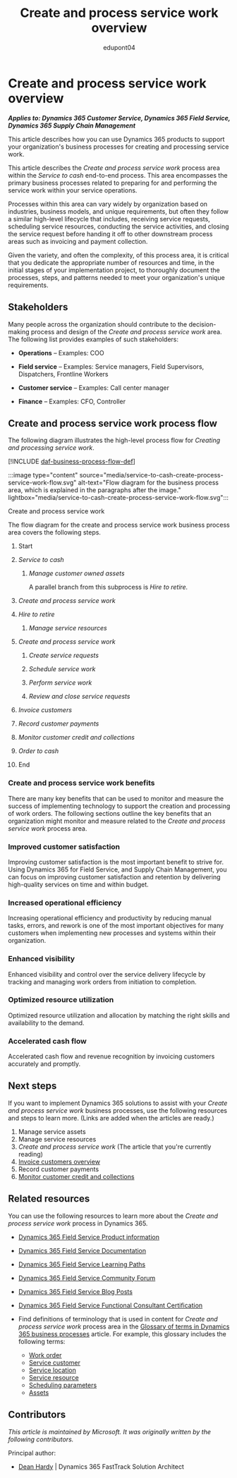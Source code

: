 ﻿---
title: Create and process service work overview
description: Learn how you can use Dynamics 365 products to support your organization's business processes for creating and processing work related to services.
ms.date: 02/02/2024
ms.topic: conceptual
author: edupont04
ms.author: dehardy
---

# Create and process service work overview

***Applies to: Dynamics 365 Customer Service, Dynamics 365 Field Service, Dynamics 365 Supply Chain Management***

This article describes how you can use Dynamics 365 products to support your organization's business processes for creating and processing service work.

This article describes the *Create and process service work* process area within the *Service to cash* end-to-end process. This area encompasses the primary business processes related to preparing for and performing the service work within your service operations.

Processes within this area can vary widely by organization based on industries, business models, and unique requirements, but often they follow a similar high-level lifecycle that includes, receiving service requests, scheduling service resources, conducting the service activities, and closing the service request before handing it off to other downstream process areas such as invoicing and payment collection.

Given the variety, and often the complexity, of this process area, it is critical that you dedicate the appropriate number of resources and time, in the initial stages of your implementation project, to thoroughly document the processes, steps, and patterns needed to meet your organization's unique requirements.

## Stakeholders 

Many people across the organization should contribute to the decision-making process and design of the *Create and process service work* area. The following list provides examples of such stakeholders:

- **Operations** – Examples: COO 

- **Field service** – Examples: Service managers, Field Supervisors, Dispatchers, Frontline Workers

- **Customer service** – Examples: Call center manager

- **Finance** – Examples: CFO, Controller

## Create and process service work process flow 

The following diagram illustrates the high-level process flow for *Creating and processing service work*.

[!INCLUDE [daf-business-process-flow-def](~/../shared-content/shared/guidance-includes/daf-business-process-flow-def.md)]

:::image type="content" source="media/service-to-cash-create-process-service-work-flow.svg" alt-text="Flow diagram for the business process area, which is explained in the paragraphs after the image." lightbox="media/service-to-cash-create-process-service-work-flow.svg":::

Create and process service work

The flow diagram for the create and process service work business process area covers the following steps.

1. Start

2. *Service to cash*

    1. *Manage customer owned assets*

       A parallel branch from this subprocess is *Hire to retire.*

3. *Create and process service work*

4. *Hire to retire*

    1. *Manage service resources*

5. *Create and process service work*

    1. *Create service requests*

    2. *Schedule service work*

    3. *Perform service work*

    4. *Review and close service requests*

6. *Invoice customers*

7. *Record customer payments*

8. *Monitor customer credit and collections*

9. *Order to cash*

10. End

### Create and process service work benefits

There are many key benefits that can be used to monitor and measure the success of implementing technology to support the creation and processing of work orders. The following sections outline the key benefits that an organization might monitor and measure related to the *Create and process service work* process area.

###  Improved customer satisfaction

Improving customer satisfaction is the most important benefit to strive for. Using Dynamics 365 for Field Service, and Supply Chain Management, you can focus on improving customer satisfaction and retention by delivering high-quality services on time and within budget.

###  Increased operational efficiency

Increasing operational efficiency and productivity by reducing manual tasks, errors, and rework is one of the most important objectives for many customers when implementing new processes and systems within their organization.

### Enhanced visibility

Enhanced visibility and control over the service delivery lifecycle by tracking and managing work orders from initiation to completion.

### Optimized resource utilization

Optimized resource utilization and allocation by matching the right skills and availability to the demand.

### Accelerated cash flow

Accelerated cash flow and revenue recognition by invoicing customers accurately and promptly.

## Next steps

If you want to implement Dynamics 365 solutions to assist with your *Create and process service work* business processes, use the following resources and steps to learn more. (Links are added when the articles are ready.)

1. Manage service assets
2. Manage service resources
3. *Create and process service work* (The article that you're currently reading)
4. [Invoice customers overview](order-to-cash-invoice-sales-orders-overview.md)
5. Record customer payments
6. [Monitor customer credit and collections](order-to-cash-monitor-customer-credit-collections-overview.md)

## Related resources

You can use the following resources to learn more about the *Create and process service work* process in Dynamics 365.

- [Dynamics 365 Field Service Product information](https://www.microsoft.com/dynamics-365/products/field-service)
- [Dynamics 365 Field Service Documentation](/dynamics365/field-service/finance-operations-integration)
- [Dynamics 365 Field Service Learning Paths](/training/browse/?expanded=dynamics-365&products=dynamics-field-service&resource_type=learning%20path)
- [Dynamics 365 Field Service Community Forum](https://community.dynamics.com/365/fieldservice/f/dynamics-365-for-field-service-forum)
- [Dynamics 365 Field Service Blog Posts](https://cloudblogs.microsoft.com/dynamics365/it/product/dynamics-365-field-service/?sort-by=newest-oldest&date=any&s=)
- [Dynamics 365 Field Service Functional Consultant Certification](/credentials/certifications/exams/mb-240/)
- Find definitions of terminology that is used in content for *Create and process service work* process area in the [Glossary of terms in Dynamics 365 business processes](/dynamics365/guidance/business-processes/glossary) article. For example, this glossary includes the following terms:

    - [Work order](glossary.md#work-order)
    - [Service customer](glossary.md#service-customer)
    - [Service location](glossary.md#service-location)
    - [Service resource](glossary.md#service-resource)
    - [Scheduling parameters](glossary.md#scheduling-parameters)
    - [Assets](glossary.md#asset)

## Contributors

*This article is maintained by Microsoft. It was originally written by the following contributors.*

Principal author:

- [Dean Hardy](https://www.linkedin.com/in/deanhardy/) | Dynamics 365 FastTrack Solution Architect


